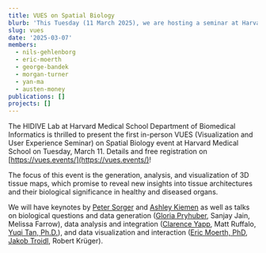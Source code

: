 ```yaml
---
title: VUES on Spatial Biology
blurb: 'This Tuesday (11 March 2025), we are hosting a seminar at Harvard Medical School on the Future of 3D Tissue Maps'
slug: vues
date: '2025-03-07'
members:
  - nils-gehlenborg
  - eric-moerth
  - george-bandek
  - morgan-turner
  - yan-ma
  - austen-money
publications: []
projects: []
---
```

The HIDIVE Lab at Harvard Medical School Department of Biomedical Informatics is thrilled to present the first in-person VUES (Visualization and User Experience Seminar) on Spatial Biology event at Harvard Medical School on Tuesday, March 11. Details and free registration on [https://vues.events/](https://vues.events/)!

The focus of this event is the generation, analysis, and visualization of 3D tissue maps, which promise to reveal new insights into tissue architectures and their biological significance in healthy and diseased organs.

We will have keynotes by [Peter Sorger](https://www.linkedin.com/in/peter-sorger-47b32479/) and [Ashley Kiemen](https://www.linkedin.com/in/ashleykiemen/) as well as talks on biological questions and data generation ([Gloria Pryhuber](https://www.linkedin.com/in/gloria-pryhuber-765172149/), Sanjay Jain, Melissa Farrow), data analysis and integration ([Clarence Yapp](https://www.linkedin.com/in/clarence-yapp/), Matt Ruffalo, [Yuqi Tan, Ph.D.](https://www.linkedin.com/in/yuqitanphd/)), and data visualization and interaction ([Eric Moerth, PhD](https://www.linkedin.com/in/ericmoerth/), [Jakob Troidl](https://www.linkedin.com/in/jakob-troidl-32a425134/), Robert Krüger).
